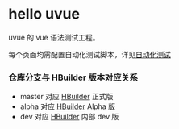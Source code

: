 # hello uvue

uvue 的 vue 语法测试工程。

每个页面均需配置自动化测试脚本，详见[自动化测试](https://uniapp.dcloud.net.cn/worktile/auto/hbuilderx-extension/)

### 仓库分支与 HBuilder 版本对应关系

- master 对应 [HBuilder](https://www.dcloud.io/hbuilderx.html) 正式版
- alpha 对应 [HBuilder](https://www.dcloud.io/hbuilderx.html) Alpha 版
- dev 对应 [HBuilder](https://www.dcloud.io/hbuilderx.html) 内部 dev 版
